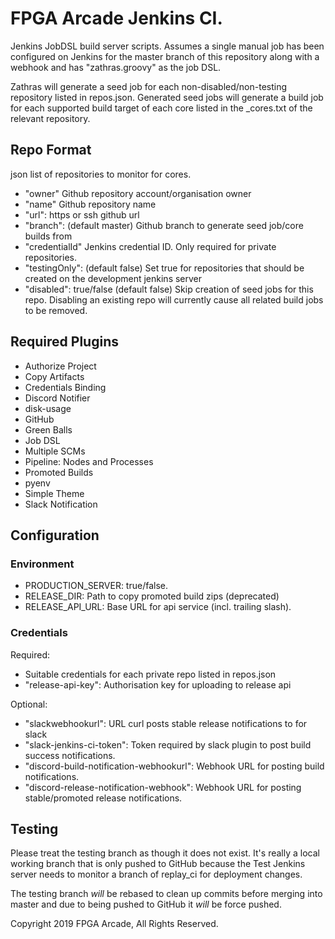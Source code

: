 # FPGA Arcade Jenkins CI.

Jenkins JobDSL build server scripts. Assumes a single manual job has been
configured on Jenkins for the master branch of this repository along with a
webhook and has "zathras.groovy" as the job DSL.

Zathras will generate a seed job for each non-disabled/non-testing repository
listed in repos.json. Generated seed jobs will generate a build job for
each supported build target of each core listed in the _cores.txt of the
relevant repository.

## Repo Format

json list of repositories to monitor for cores.

  - "owner" Github repository account/organisation owner
  - "name" Github repository name
  - "url": https or ssh github url
  - "branch": (default master) Github branch to generate seed job/core builds from
  - "credentialId" Jenkins credential ID. Only required for private repositories.
  - "testingOnly": (default false) Set true for repositories that should be created
                   on the development jenkins server
  - "disabled": true/false (default false) Skip creation of seed jobs for this repo.
                Disabling an existing repo will currently cause all related build
                jobs to be removed.

## Required Plugins

  - Authorize Project
  - Copy Artifacts
  - Credentials Binding
  - Discord Notifier
  - disk-usage
  - GitHub
  - Green Balls
  - Job DSL
  - Multiple SCMs
  - Pipeline: Nodes and Processes
  - Promoted Builds
  - pyenv
  - Simple Theme
  - Slack Notification

## Configuration

### Environment

  - PRODUCTION_SERVER: true/false.
  - RELEASE_DIR: Path to copy promoted build zips (deprecated)
  - RELEASE_API_URL: Base URL for api service (incl. trailing slash).

### Credentials

Required:
  - Suitable credentials for each private repo listed in repos.json
  - "release-api-key": Authorisation key for uploading to release api

Optional:
  - "slackwebhookurl": URL curl posts stable release notifications to for slack
  - "slack-jenkins-ci-token": Token required by slack plugin to post build
    success notifications.
  - "discord-build-notification-webhookurl": Webhook URL for posting build notifications.
  - "discord-release-notification-webhook": Webhook URL for posting stable/promoted release notifications.


## Testing

Please treat the testing branch as though it does not exist. It's really a local
working branch that is only pushed to GitHub because the Test Jenkins server needs
to monitor a branch of replay_ci for deployment changes.

The testing branch _will_ be rebased to clean up commits before merging into
master and due to being pushed to GitHub it _will_ be force pushed.

Copyright 2019 FPGA Arcade, All Rights Reserved.